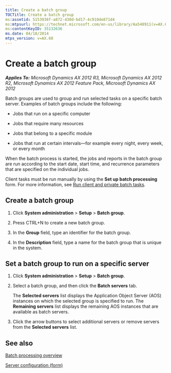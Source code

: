 ```yaml
---
title: Create a batch group
TOCTitle: Create a batch group
ms:assetid: 5153936f-a872-430d-bd17-4c910de871d4
ms:mtpsurl: https://technet.microsoft.com/en-us/library/Aa548911(v=AX.60)
ms:contentKeyID: 35132636
ms.date: 04/18/2014
mtps_version: v=AX.60
---
```


# Create a batch group 


_**Applies To:** Microsoft Dynamics AX 2012 R3, Microsoft Dynamics AX 2012 R2, Microsoft Dynamics AX 2012 Feature Pack, Microsoft Dynamics AX 2012_

Batch groups are used to group and run selected tasks on a specific batch server. Examples of batch groups include the following:

  - Jobs that run on a specific computer

  - Jobs that require many resources

  - Jobs that belong to a specific module

  - Jobs that run at certain intervals—for example every night, every week, or every month

When the batch process is started, the jobs and reports in the batch group are run according to the start date, start time, and recurrence parameters that are specified on the individual jobs.

Client tasks must be run manually by using the **Set up batch processing** form. For more information, see [Run client and private batch tasks](run-client-and-private-batch-tasks.md).

## Create a batch group

1.  Click **System administration** \> **Setup** \> **Batch group**.

2.  Press CTRL+N to create a new batch group.

3.  In the **Group** field, type an identifier for the batch group.

4.  In the **Description** field, type a name for the batch group that is unique in the system.

## Set a batch group to run on a specific server

1.  Click **System administration** \> **Setup** \> **Batch group**.

2.  Select a batch group, and then click the **Batch servers** tab.
    
    The **Selected servers** list displays the Application Object Server (AOS) instances on which the selected group is specified to run. The **Remaining servers** list displays the remaining AOS instances that are available as batch servers.

3.  Click the arrow buttons to select additional servers or remove servers from the **Selected servers** list.

## See also

[Batch processing overview](batch-processing-overview.md)

[Server configuration (form)](https://technet.microsoft.com/en-us/library/hh208825\(v=ax.60\))

  


